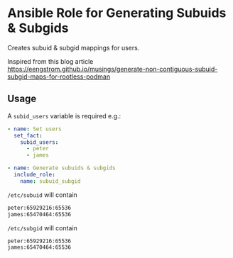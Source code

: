 # Ansible Role for Generating Subuids & Subgids

Creates subuid & subgid mappings for users.

Inspired from this blog article <https://eengstrom.github.io/musings/generate-non-contiguous-subuid-subgid-maps-for-rootless-podman>

## Usage

A `subid_users` variable is required e.g.:

```yaml
- name: Set users
  set_fact:
    subid_users:
	  - peter
	  - james

- name: Generate subuids & subgids
  include_role:
    name: subuid_subgid
```

`/etc/subuid` will contain

```bash
peter:65929216:65536
james:65470464:65536
```

`/etc/subgid` will contain

```bash
peter:65929216:65536
james:65470464:65536
```
